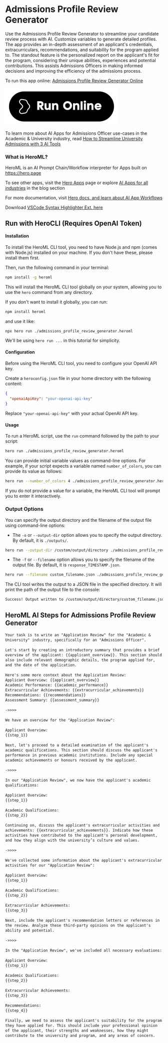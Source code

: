 # Admissions Profile Review Generator

Use the Admissions Profile Review Generator to streamline your candidate review process with AI. Customize variables to generate detailed profiles. The app provides an in-depth assessment of an applicant's credentials, extracurriculars, recommendations, and suitability for the program applied to. The standout feature is the personalized report on the applicant's fit for the program, considering their unique abilities, experiences and potential contributions. This assists Admissions Officers in making informed decisions and improving the efficiency of the admissions process.

To run this app online: [Admissions Profile Review Generator Online](https://hero.page/app/admissions-profile-review-generator-automated-comprehensive-admissions-assessment/PDPtNibgDs7ViA1U9Hyw)

[![Run Admissions Profile Review Generator Online](/assets/run.svg)](https://hero.page/app/admissions-profile-review-generator-automated-comprehensive-admissions-assessment/PDPtNibgDs7ViA1U9Hyw)

To learn more about AI Apps for Admissions Officer use-cases in the Academic & University industry, read [How to Streamline University Admissions with 3 AI Tools](https://hero.page/blog/ai/academic-and-university/how-to-streamline-university-admissions-with-3-ai-tools/170703)

### What is HeroML?
HeroML is an AI Prompt Chain/Workflow interpreter for Apps built on https://hero.page 

To see other apps, visit the [Hero Apps](https://hero.page/apps) page or explore [AI Apps for all industries](https://hero.page/blog) in the blog section

For more documentation, visit [Hero docs, and learn about AI App Workflows](https://hero.page/tutorials/introduction-to-heroml)

Download [VSCode Syntax Highlighter Ext. here](https://marketplace.visualstudio.com/items?itemName=hero-page.heroml)

## Run with HeroCLI (Requires OpenAI Token)

#### Installation

To install the HeroML CLI tool, you need to have Node.js and npm (comes with Node.js) installed on your machine. If you don't have these, please install them first. 

Then, run the following command in your terminal:

```bash
npm install -g heroml
```

This will install the HeroML CLI tool globally on your system, allowing you to use the `hero` command from any directory.

If you don't want to install it globally, you can run:

```bash
npm install heroml
```

and use it like:

```bash
npx hero run ./admissions_profile_review_generator.heroml
```

We'll be using `hero run ...` in this tutorial for simplicity.

#### Configuration

Before using the HeroML CLI tool, you need to configure your OpenAI API key. 

Create a `heroconfig.json` file in your home directory with the following content:

```json
{
  "openaiApiKey": "your-openai-api-key"
}
```

Replace `"your-openai-api-key"` with your actual OpenAI API key.

#### Usage

To run a HeroML script, use the `run` command followed by the path to your script:

```bash
hero run ./admissions_profile_review_generator.heroml
```

You can provide initial variable values as command-line options. For example, if your script expects a variable named `number_of_colors`, you can provide its value as follows:

```bash
hero run --number_of_colors 4 ./admissions_profile_review_generator.heroml
```

If you do not provide a value for a variable, the HeroML CLI tool will prompt you to enter it interactively.

### Output Options

You can specify the output directory and the filename of the output file using command-line options:

- The `-o` or `--output-dir` option allows you to specify the output directory. By default, it is `./outputs/`.

```bash
hero run --output-dir /custom/output/directory ./admissions_profile_review_generator.heroml
```

- The `-f` or `--filename` option allows you to specify the filename of the output file. By default, it is `response_TIMESTAMP.json`.

```bash
hero run --filename custom_filename.json ./admissions_profile_review_generator.heroml
```

The CLI tool writes the output to a JSON file in the specified directory. It will print the path of the output file to the console:

```bash
Success! Output written to /custom/output/directory/custom_filename.json
```


## HeroML AI Steps for Admissions Profile Review Generator
```
Your task is to write an "Application Review" for the "Academic & University" industry, specifically for an "Admissions Officer". 

Let's start by creating an introductory summary that provides a brief overview of the applicant: {{applicant_overview}}. This section should also include relevant demographic details, the program applied for, and the date of the application.

Here's some more context about the Application Review:
Applicant Overview: {{applicant_overview}}
Academic Performance: {{academic_performance}}
Extracurricular Achievements: {{extracurricular_achievements}}
Recommendations: {{recommendations}}
Assessment Summary: {{assessment_summary}}

->>>>

We have an overview for the "Application Review":

Applicant Overview:
{{step_1}}

Next, let's proceed to a detailed examination of the applicant's academic qualifications. This section should discuss the applicant's performance in previous academic institutions. Include any special academic achievements or honours received by the applicant.

->>>>

In our "Application Review", we now have the applicant's academic qualifications:

Applicant Overview:
{{step_1}}

Academic Qualifications:
{{step_2}}

Continuing on, discuss the applicant's extracurricular activities and achievements: {{extracurricular_achievements}}. Indicate how these activities have contributed to the applicant's personal development, and how they align with the university’s culture and values.

->>>>

We've collected some information about the applicant's extracurricular activities for our "Application Review":

Applicant Overview:
{{step_1}}

Academic Qualifications:
{{step_2}}

Extracurricular Achievements:
{{step_3}}

Next, include the applicant's recommendation letters or references in the review. Analyze these third-party opinions on the applicant's ability and potential.

->>>>

In the "Application Review", we've included all necessary evaluations:

Applicant Overview:
{{step_1}}

Academic Qualifications:
{{step_2}}

Extracurricular Achievements:
{{step_3}}

Recommendations:
{{step_4}}

Finally, we need to assess the applicant's suitability for the program they have applied for. This should include your professional opinion of the applicant, their strengths and weaknesses, how they might contribute to the university and program, and any areas of concern.


```

